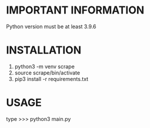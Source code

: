 # IMPORTANT INFORMATION

Python version must be at least 3.9.6

# INSTALLATION

1. python3 -m venv scrape
2. source scrape/bin/activate
3. pip3 install -r requirements.txt


# USAGE

type >>> python3 main.py